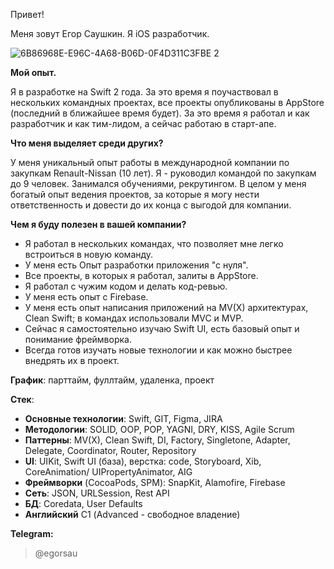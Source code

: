 Привет!

Меня зовут Егор Саушкин. Я iOS разработчик.

![6B86968E-E96C-4A68-B06D-0F4D311C3FBE 2](https://user-images.githubusercontent.com/92170176/226121983-7edb8056-92b5-49b2-80a4-8223a083f7c6.png)

**Мой опыт.**

Я в разработке на Swift 2 года. За это время я поучаствовал в нескольких командных проектах, все проекты опубликованы в AppStore (последний в ближайшее время будет). За это время я работал и как разработчик и как тим-лидом, а сейчас работаю в старт-апе. 

**Что меня выделяет среди других?** 

У меня уникальный опыт работы в международной компании по закупкам Renault-Nissan (10 лет). Я - руководил командой по закупкам до 9 человек. Занимался обучениями, рекрутингом. В целом у меня богатый опыт ведения проектов, за которые я могу нести ответственность и довести до их конца с выгодой для компании. 

**Чем я буду полезен в вашей компании?** 

- Я работал в нескольких командах, что позволяет мне легко встроиться в новую команду.
- У меня есть Опыт разработки приложения "с нуля".
- Все проекты, в которых я работал, залиты в AppStore.
- Я работал с чужим кодом и делать код-ревью.
- У меня есть опыт с Firebase.
- У меня есть опыт написания приложений на MV(X) архитектурах, Clean Swift; в командах использовали MVC и MVP. 
- Сейчас я самостоятельно изучаю Swift UI, есть базовый опыт и понимание фреймворка. 
- Всегда готов изучать новые технологии и как можно быстрее внедрять их в проект.

**График**: парттайм, фуллтайм, удаленка, проект

**Стек**:

- **Основные технологии**: Swift, GIT, Figma, JIRA
- **Методологии**: SOLID, OOP, POP, YAGNI, DRY, KISS, Agile Scrum
- **Паттерны**: MV(X), Clean Swift, DI, Factory, Singletone, Adapter, Delegate, Coordinator, Router, Repository
- **UI**: UIKit, Swift UI (база), верстка: code, Storyboard, Xib, CoreAnimation/ UIPropertyAnimator, AIG
- **Фреймворки** (CocoaPods, SPM): SnapKit, Alamofire, Firebase
- **Сеть**: JSON, URLSession, Rest API
- **БД**: Coredata, User Defaults
- **Английский** С1 (Advanced - свободное владение)

**Telegram:**
> @egorsau

